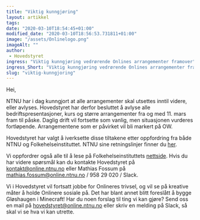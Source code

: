 ```yaml
---
title: "Viktig kunngjøring"
layout: artikkel 
tags: 
date: "2020-03-10T18:54:45+01:00"
modified_date: "2020-03-10T18:56:53.731811+01:00"
image: "/assets/Onlinelogo.png"
imageAlt: ""
author:
 - Hovedstyret
ingress: "Viktig kunngjøring vedrørende Onlines arrangementer framover"
ingress_Short: "Viktig kunngjøring vedrørende Onlines arrangementer framover"
slug: "viktig-kunngjoring"
---
```

Hei,

NTNU har i dag kunngjort at alle arrangementer skal utsettes inntil videre, eller avlyses. Hovedstyret har derfor besluttet å avlyse alle bedriftspresentasjoner, kurs og større arrangementer fra og med 11. mars fram til påske. Daglig drift vil fortsette som vanlig, men situasjonen vurderes fortløpende. Arrangementene som er påvirket vil bli markert på OW.

Hovedstyret har valgt å iverksette disse tiltakene etter oppfordring fra både NTNU og Folkehelseinstituttet. NTNU sine retningslinjer finner du [her](https://innsida.ntnu.no/wiki/-/wiki/Norsk/Koronaviruset+-+retningslinjer+og+r%C3%A5d+fra+NTNU). 

Vi oppfordrer også alle til å lese på Folkehelseinstituttets [nettside](https://helsenorge.no/sykdom/infeksjon-og-betennelse/sporsmal-og-svar-om-koronaviruset-og-sykdommen-covid-19). Hvis du har videre spørsmål kan du kontakte Hovedstyret på kontakt@online.ntnu.no eller Mathias Fossum på mathias.fossum@online.ntnu.no / 958 29 020 / Slack.

Vi i Hovedstyret vil fortsatt jobbe for Onlineres trivsel, og vil se på kreative måter å holde Onlinere sosiale på. Det har blant annet blitt foreslått å bygge Gløshaugen i Minecraft! Har du noen forslag til ting vi kan gjøre? Send oss en mail på hovedstyret@online.ntnu.no eller skriv en melding på Slack, så skal vi se hva vi kan utrette.